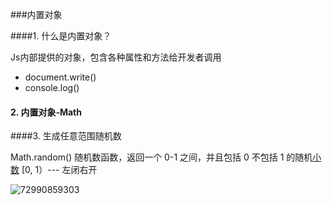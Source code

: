 ###内置对象

####1. 什么是内置对象？

Js内部提供的对象，包含各种属性和方法给开发者调用

- document.write()
- console.log()

#### 2. 内置对象-Math

####3. 生成任意范围随机数

Math.random() 随机数函数，返回一个 0-1 之间，并且包括 0 不包括 1 的随机<u>小数</u> [0, 1）--- 左闭右开

![72990859303](C:\Users\Laura\AppData\Local\Temp\1729908593039.png)



